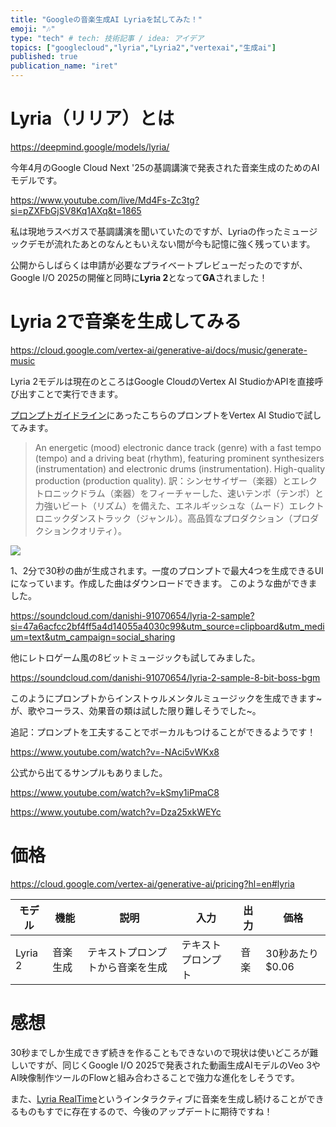 ```yaml
---
title: "Googleの音楽生成AI Lyriaを試してみた！"
emoji: "🎶"
type: "tech" # tech: 技術記事 / idea: アイデア
topics: ["googlecloud","lyria","Lyria2","vertexai","生成ai"]
published: true
publication_name: "iret"
---
```


# Lyria（リリア）とは

https://deepmind.google/models/lyria/

今年4月のGoogle Cloud Next '25の基調講演で発表された音楽生成のためのAIモデルです。

https://www.youtube.com/live/Md4Fs-Zc3tg?si=pZXFbGjSV8Kq1AXq&t=1865

私は現地ラスベガスで基調講演を聞いていたのですが、Lyriaの作ったミュージックデモが流れたあとのなんともいえない間が今も記憶に強く残っています。

公開からしばらくは申請が必要なプライベートプレビューだったのですが、Google I/O 2025の開催と同時に**Lyria 2**となって**GA**されました！

# Lyria 2で音楽を生成してみる

https://cloud.google.com/vertex-ai/generative-ai/docs/music/generate-music

Lyria 2モデルは現在のところはGoogle CloudのVertex AI StudioかAPIを直接呼び出すことで実行できます。

[プロンプトガイドライン](https://cloud.google.com/vertex-ai/generative-ai/docs/music/music-gen-prompt-guide)にあったこちらのプロンプトをVertex AI Studioで試してみます。

>An energetic (mood) electronic dance track (genre) with a fast tempo (tempo) and a driving beat (rhythm), featuring prominent synthesizers (instrumentation) and electronic drums (instrumentation). High-quality production (production quality).	
>訳：シンセサイザー（楽器）とエレクトロニックドラム（楽器）をフィーチャーした、速いテンポ（テンポ）と力強いビート（リズム）を備えた、エネルギッシュな（ムード）エレクトロニックダンストラック（ジャンル）。高品質なプロダクション（プロダクションクオリティ）。

![](https://storage.googleapis.com/zenn-user-upload/375866c2e2fb-20250522.png)

1、2分で30秒の曲が生成されます。一度のプロンプトで最大4つを生成できるUIになっています。作成した曲はダウンロードできます。
このような曲ができました。

https://soundcloud.com/danishi-91070654/lyria-2-sample?si=47a6acfcc2bf4ff5a4d14055a4030c99&utm_source=clipboard&utm_medium=text&utm_campaign=social_sharing

他にレトロゲーム風の8ビットミュージックも試してみました。

https://soundcloud.com/danishi-91070654/lyria-2-sample-8-bit-boss-bgm

このようにプロンプトからインストゥルメンタルミュージックを生成できます~が、歌やコーラス、効果音の類は試した限り難しそうでした~。

追記：プロンプトを工夫することでボーカルもつけることができるようです！

https://www.youtube.com/watch?v=-NAci5vWKx8

公式から出てるサンプルもありました。

https://www.youtube.com/watch?v=kSmy1iPmaC8

https://www.youtube.com/watch?v=Dza25xkWEYc

# 価格
https://cloud.google.com/vertex-ai/generative-ai/pricing?hl=en#lyria

| モデル     | 機能   | 説明               | 入力        | 出力 | 価格                 |
| ------- | ---- | ---------------- | --------- | -- | ------------------ |
| Lyria 2 | 音楽生成 | テキストプロンプトから音楽を生成 | テキストプロンプト | 音楽 | 30秒あたり$0.06 |

# 感想
30秒までしか生成できず続きを作ることもできないので現状は使いどころが難しいですが、同じくGoogle I/O 2025で発表された動画生成AIモデルのVeo 3やAI映像制作ツールのFlowと組み合わさることで強力な進化をしそうです。

また、[Lyria RealTime](https://deepmind.google/models/lyria/realtime/)というインタラクティブに音楽を生成し続けることができるものもすでに存在するので、今後のアップデートに期待ですね！
